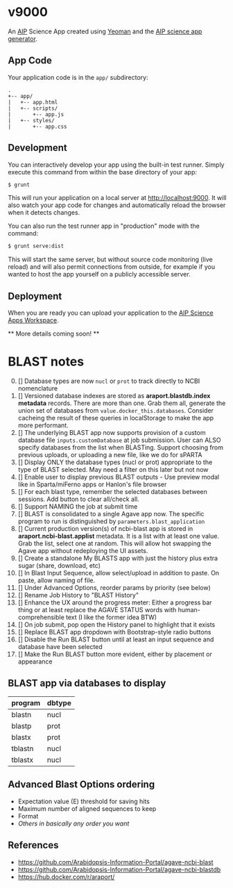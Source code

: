 # v9000

An [AIP](http://www.araport.org) Science App created using [Yeoman](http://yeoman.io)
and the [AIP science app generator](https://www.npmjs.org/package/generator-aip-science-app).

## App Code

Your application code is in the `app/` subdirectory:

```
.
+-- app/
|   +-- app.html
|   +-- scripts/
|       +-- app.js
|   +-- styles/
|       +-- app.css

```

## Development

You can interactively develop your app using the built-in test runner. Simply
execute this command from within the base directory of your app:

```bash
$ grunt
```

This will run your application on a local server at
[http://localhost:9000](http://localhost:9000). It will also watch your
app code for changes and automatically reload the browser when it detects
changes.

You can also run the test runner app in "production" mode with the command:

```bash
$ grunt serve:dist
```

This will start the same server, but without source code monitoring (live reload)
and will also permit connections from outside, for example if you wanted to host
the app yourself on a publicly accessible server.

## Deployment

When you are ready you can upload your application to the
[AIP Science Apps Workspace](http://www.araport.org/apps).

** More details coming soon! **

BLAST notes
===========

0. [] Database types are now ```nucl``` or ```prot``` to track directly to NCBI nomenclature
1. [] Versioned database indexes are stored as **araport.blastdb.index metadata** records. There are more than one. Grab them all, generate the union set of databases from ```value.docker_this.databases```. Consider cacheing the result of these queries in localStorage to make the app more performant. 
2. [] The underlying BLAST app now supports provision of a custom database file ```inputs.customDatabase``` at job submission. User can ALSO specify databases from the list when BLASTing. Support choosing from previous uploads, or uploading a new file, like we do for sPARTA
3. [] Display ONLY the database types (nucl or prot) appropriate to the type of BLAST selected. May need a filter on this later but not now
4. [] Enable user to display previous BLAST outputs - Use preview modal like in Sparta/miFerno apps or Hanlon's file browser
5. [] For each blast type, remember the selected databases between sessions. Add button to clear all/check all. 
6. [] Support NAMING the job at submit time
8. [] BLAST is consolidated to a single Agave app now. The specific program to run is distinguished by ```parameters.blast_application```
9. [] Current production version(s) of ncbi-blast app is stored in **araport.ncbi-blast.applist** metadata. It is a list with at least one value. Grab the list, select one at random. This will allow hot swapping the Agave app without redeploying the UI assets.
10. [] Create a standalone My BLASTS app with just the history plus extra sugar (share, download, etc)
11. [] In Blast Input Sequence, allow select/upload in addition to paste. On paste, allow naming of file.
12. [] Under Advanced Options, reorder params by priority (see below)
13. [] Rename Job History to "BLAST History"
14. [] Enhance the UX around the progress meter: Either a progress bar thing or at least replace the AGAVE STATUS words with human-comprehensible text (I like the former idea BTW)
15. [] On job submit, pop open the History panel to highlight that it exists
16. [] Replace BLAST app dropdown with Bootstrap-style radio buttons
17. [] Disable the Run BLAST button until at least an input sequence and database have been selected
18. [] Make the Run BLAST button more evident, either by placement or appearance

## BLAST app via databases to display

| program | dbtype |
| ---- | --------- |
| blastn | nucl |
| blastp | prot |
| blastx | prot |
| tblastn | nucl |
| tblastx | nucl |

## Advanced Blast Options ordering
* Expectation value (E) threshold for saving hits
* Maximum number of aligned sequences to keep
* Format
* _Others in basically any order you want_

## References
* https://github.com/Arabidopsis-Information-Portal/agave-ncbi-blast
* https://github.com/Arabidopsis-Information-Portal/agave-ncbi-blastdb
* https://hub.docker.com/r/araport/
